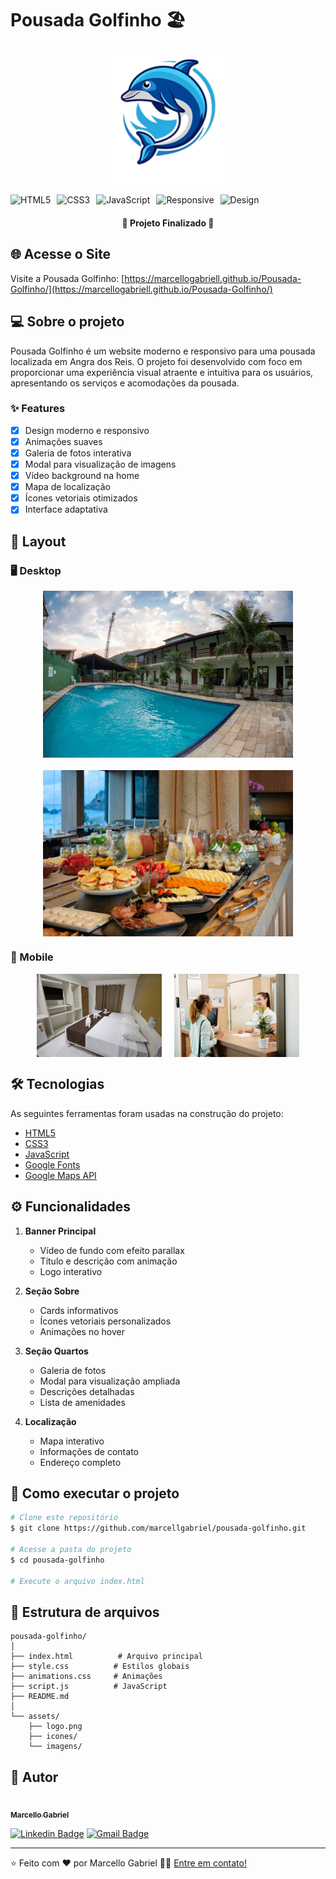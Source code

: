 # Pousada Golfinho 🏖️

<p align="center">
  <img src="assets/logo.png" alt="Logo Pousada Golfinho" width="200">
</p>

<div style="display: flex; gap: 10px;">
  <img src="https://img.shields.io/badge/HTML5-E34F26?style=for-the-badge&logo=html5&logoColor=white" alt="HTML5">
  <img src="https://img.shields.io/badge/CSS3-1572B6?style=for-the-badge&logo=css3&logoColor=white" alt="CSS3">
  <img src="https://img.shields.io/badge/JavaScript-F7DF1E?style=for-the-badge&logo=javascript&logoColor=black" alt="JavaScript">
  <img src="https://img.shields.io/badge/RESPONSIVE-2ea44f?style=for-the-badge" alt="Responsive">
  <img src="https://img.shields.io/badge/DESIGN-FF4B4B?style=for-the-badge" alt="Design">
</div>

<h4 align="center"> 
    🚀 Projeto Finalizado 🚀
</h4>

## 🌐 Acesse o Site

Visite a Pousada Golfinho: [https://marcellogabriell.github.io/Pousada-Golfinho/](https://marcellogabriell.github.io/Pousada-Golfinho/)

## 💻 Sobre o projeto

Pousada Golfinho é um website moderno e responsivo para uma pousada localizada em Angra dos Reis. O projeto foi desenvolvido com foco em proporcionar uma experiência visual atraente e intuitiva para os usuários, apresentando os serviços e acomodações da pousada.

### ✨ Features

- [x] Design moderno e responsivo
- [x] Animações suaves
- [x] Galeria de fotos interativa
- [x] Modal para visualização de imagens
- [x] Vídeo background na home
- [x] Mapa de localização
- [x] Ícones vetoriais otimizados
- [x] Interface adaptativa

## 🎨 Layout

### 🖥️ Desktop

<p align="center" style="display: flex; align-items: flex-start; justify-content: center; flex-wrap: wrap; gap: 20px;">
  <img src="assets/img1.jpg" width="400px" alt="Desktop 1">
  <img src="assets/img2.jpg" width="400px" alt="Desktop 2">
</p>

### 📱 Mobile

<p align="center" style="display: flex; align-items: flex-start; justify-content: center; gap: 20px;">
  <img src="assets/img3.jpg" width="200px" alt="Mobile 1">
  <img src="assets/img5.jpg" width="200px" alt="Mobile 2">
</p>

## 🛠 Tecnologias

As seguintes ferramentas foram usadas na construção do projeto:

- [HTML5](https://developer.mozilla.org/pt-BR/docs/Web/HTML)
- [CSS3](https://developer.mozilla.org/pt-BR/docs/Web/CSS)
- [JavaScript](https://developer.mozilla.org/pt-BR/docs/Web/JavaScript)
- [Google Fonts](https://fonts.google.com/)
- [Google Maps API](https://developers.google.com/maps)

## ⚙️ Funcionalidades

1. **Banner Principal**
   * Vídeo de fundo com efeito parallax
   * Título e descrição com animação
   * Logo interativo

2. **Seção Sobre**
   * Cards informativos
   * Ícones vetoriais personalizados
   * Animações no hover

3. **Seção Quartos**
   * Galeria de fotos
   * Modal para visualização ampliada
   * Descrições detalhadas
   * Lista de amenidades

4. **Localização**
   * Mapa interativo
   * Informações de contato
   * Endereço completo

## 🚀 Como executar o projeto

```bash
# Clone este repositório
$ git clone https://github.com/marcellgabriel/pousada-golfinho.git

# Acesse a pasta do projeto
$ cd pousada-golfinho

# Execute o arquivo index.html
```

## 📂 Estrutura de arquivos

```
pousada-golfinho/
│
├── index.html          # Arquivo principal
├── style.css          # Estilos globais
├── animations.css     # Animações
├── script.js          # JavaScript
├── README.md         
│
└── assets/
    ├── logo.png
    ├── icones/
    └── imagens/
```

## 🦸 Autor

<a href="https://github.com/marcellgabriel">
 <img style="border-radius: 50%;" src="https://avatars.githubusercontent.com/u/YOUR_ID?v=4" width="100px;" alt=""/>
 <br />
 <sub><b>Marcello Gabriel</b></sub>
</a>

[![Linkedin Badge](https://img.shields.io/badge/-Marcello-blue?style=flat-square&logo=Linkedin&logoColor=white&link=https://www.linkedin.com/in/marcello-gabriel-developer/)](https://www.linkedin.com/in/marcello-gabriel-developer/) 
[![Gmail Badge](https://img.shields.io/badge/-marcellgabriel.dev@gmail.com-c14438?style=flat-square&logo=Gmail&logoColor=white&link=mailto:marcellgabriel.dev@gmail.com)](mailto:marcellgabriel.dev@gmail.com)

---

⭐️ Feito com ❤️ por Marcello Gabriel 👋🏽 [Entre em contato!](https://www.linkedin.com/in/marcello-gabriel-developer/) 